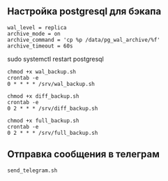 ## Настройка postgresql для бэкапа 
```
wal_level = replica
archive_mode = on
archive_command = 'cp %p /data/pg_wal_archive/%f'
archive_timeout = 60s
```
sudo systemctl restart postgresql


```
chmod +x wal_backup.sh
crontab -e
0 * * * * /srv/wal_backup.sh
```

```
chmod +x diff_backup.sh
crontab -e
0 2 * * * /srv/diff_backup.sh
```

```
chmod +x full_backup.sh
crontab -e
0 2 * * * /srv/full_backup.sh
```
## Отправка сообщения в телеграм
```
send_telegram.sh
```
